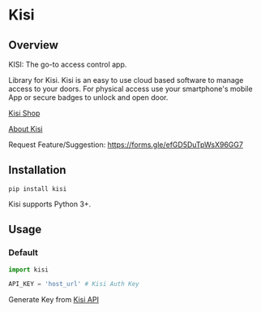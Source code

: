 # Kisi

## Overview
KISI: The go-to access control app.

Library for Kisi. Kisi is an easy to use cloud based software to manage access to your doors. For physical access use your smartphone's mobile App or secure badges to unlock and open door.


[Kisi Shop](https://www.getkisi.com/pricing)

[About Kisi](https://www.getkisi.com/about)

Request Feature/Suggestion: https://forms.gle/efGD5DuTpWsX96GG7

[//]: # (## Download stats)

[//]: # ([![Downloads]&#40;https://static.pepy.tech/badge/ActiveCollab&#41;]&#40;https://pepy.tech/project/ActiveCollab&#41;)

## Installation
```console
pip install kisi
```
Kisi supports Python 3+.

## Usage

### Default
```python
import kisi

API_KEY = 'host_url' # Kisi Auth Key 

```
Generate Key from [Kisi API](https://web.kisi.io/user/api)
